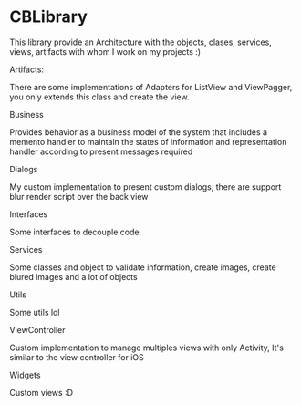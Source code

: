 CBLibrary
=========

This library provide an Architecture with the objects, clases, services, views, artifacts with whom I work on my projects :)

Artifacts:

There are some implementations of Adapters for ListView and ViewPagger, you only extends this class and create the view.

Business

Provides behavior as a business model of the system that includes a memento handler to maintain the states of information and representation handler according to present messages required

Dialogs

My custom implementation to present custom dialogs, there are support blur render script over the back view

Interfaces

Some interfaces to decouple code.

Services

Some classes and object to validate information, create images, create blured images and a lot of objects

Utils

Some utils lol

ViewController

Custom implementation to manage multiples views with only Activity, It's similar to the view controller for iOS

Widgets

Custom views :D
